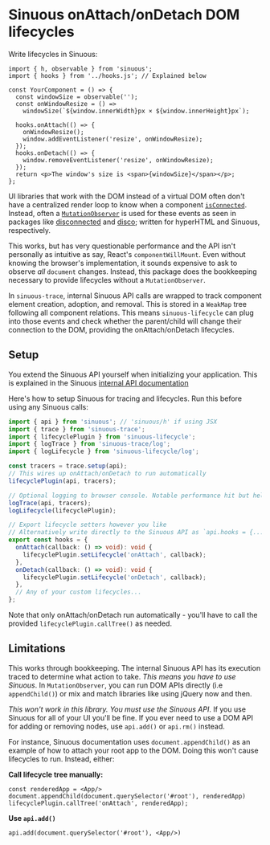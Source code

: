 # Sinuous onAttach/onDetach DOM lifecycles

Write lifecycles in Sinuous:

```tsx
import { h, observable } from 'sinuous';
import { hooks } from '../hooks.js'; // Explained below

const YourComponent = () => {
  const windowSize = observable('');
  const onWindowResize = () =>
    windowSize(`${window.innerWidth}px × ${window.innerHeight}px`);

  hooks.onAttach(() => {
    onWindowResize();
    window.addEventListener('resize', onWindowResize);
  });
  hooks.onDetach(() => {
    window.removeEventListener('resize', onWindowResize);
  });
  return <p>The window's size is <span>{windowSize}</span></p>;
};
```

UI libraries that work with the DOM instead of a virtual DOM often don't have a
centralized render loop to know when a component [`isConnected`][1]. Instead,
often a [`MutationObserver`][2] is used for these events as seen in packages
like [disconnected][3] and [disco][4]; written for hyperHTML and Sinuous,
respectively.

This works, but has very questionable performance and the API isn't personally
as intuitive as say, React's `componentWillMount`. Even without knowing the
browser's implementation, it sounds expensive to ask to observe _all_ `document`
changes. Instead, this package does the bookkeeping necessary to provide
lifecycles without a `MutationObserver`.

In `sinuous-trace`, internal Sinuous API calls are wrapped to track component
element creation, adoption, and removal. This is stored in a `WeakMap` tree
following all component relations. This means `sinuous-lifecycle` can plug into
those events and check whether the parent/child will change their connection to
the DOM, providing the onAttach/onDetach lifecycles.

## Setup

You extend the Sinuous API yourself when initializing your application. This is
explained in the Sinuous [internal API documentation][5]

Here's how to setup Sinuous for tracing and lifecycles. Run this before using
any Sinuous calls:

```ts
import { api } from 'sinuous'; // 'sinuous/h' if using JSX
import { trace } from 'sinuous-trace';
import { lifecyclePlugin } from 'sinuous-lifecycle';
import { logTrace } from 'sinuous-trace/log';
import { logLifecycle } from 'sinuous-lifecycle/log';

const tracers = trace.setup(api);
// This wires up onAttach/onDetach to run automatically
lifecyclePlugin(api, tracers);

// Optional logging to browser console. Notable performance hit but helpful
logTrace(api, tracers);
logLifecycle(lifecyclePlugin);

// Export lifecycle setters however you like
// Alternatively write directly to the Sinuous API as `api.hooks = {...}`
export const hooks = {
  onAttach(callback: () => void): void {
    lifecyclePlugin.setLifecycle('onAttach', callback);
  },
  onDetach(callback: () => void): void {
    lifecyclePlugin.setLifecycle('onDetach', callback);
  },
  // Any of your custom lifecycles...
};
```

Note that only onAttach/onDetach run automatically - you'll have to call the
provided `lifecyclePlugin.callTree()` as needed.

## Limitations

This works through bookkeeping. The internal Sinuous API has its execution
traced to determine what action to take. _This means you have to use Sinuous_.
In `MutationObserver`, you can  run DOM APIs directly (i.e `appendChild()`) or
mix and match libraries like using jQuery now and then.

_This won't work in this library. You must use the Sinuous API_. If you use
Sinuous for all of your UI you'll be fine. If you ever need to use a DOM API for
adding or removing nodes, use `api.add()` or `api.rm()` instead.

For instance, Sinuous documentation uses `document.appendChild()` as an example
of how to attach your root app to the DOM. Doing this won't cause lifecycles to
run. Instead, either:

**Call lifecycle tree manually:**

```tsx
const renderedApp = <App/>
document.appendChild(document.querySelector('#root'), renderedApp)
lifecyclePlugin.callTree('onAttach', renderedApp);
```

**Use `api.add()`**

```tsx
api.add(document.querySelector('#root'), <App/>)
```

[1]: https://developer.mozilla.org/en-US/docs/Web/API/Node/isConnected
[2]: https://developer.mozilla.org/en-US/docs/Web/API/MutationObserver
[3]: https://github.com/WebReflection/disconnected
[4]: https://github.com/luwes/disco
[5]: https://github.com/luwes/sinuous#internal-api
